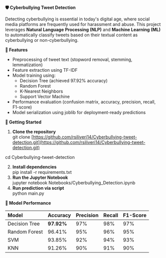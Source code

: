 **🛡️ Cyberbullying Tweet Detection**

Detecting cyberbullying is essential in today's digital age, where social media platforms are frequently used for harassment and abuse. This project leverages **Natural Language** **Processing (NLP)** and **Machine Learning (ML)** to automatically classify tweets based on their textual content as cyberbullying or non-cyberbullying.

**📌 Features**

* Preprocessing of tweet text (stopword removal, stemming, lemmatization)  
* Feature extraction using TF-IDF  
* Model training using:  
  * Decision Tree (achieved 97.92% accuracy)  
  * Random Forest  
  * K-Nearest Neighbors  
  * Support Vector Machine  
* Performance evaluation (confusion matrix, accuracy, precision, recall, F1-score)  
* Model serialization using joblib for deployment-ready predictions

**🚀 Getting Started** 

1. **Clone the repository**  
   git clone [https://github.com/rsiliveri14/Cyberbullying-tweet-detection.git](https://github.com/rsiliveri14/Cyberbullying-tweet-detection.git)

cd Cyberbullying-tweet-detection

2. **Install dependencies**  
   pip install \-r requirements.txt  
3. **Run the Jupyter Notebook**  
   jupyter notebook Notebooks/Cyberbullying\_Detection.ipynb  
4. **Run prediction via script**  
   python main.py

**🧪 Model Performance**

| Model | Accuracy | Precision | Recall | F1-Score |
| :---- | :---- | :---- | :---- | :---- |
| Decision Tree | **97.92%** | 97% | 98% | 97% |
| Random Forest | 96.41% | 95% | 96% | 95% |
| SVM | 93.85% | 92% | 94% | 93% |
| KNN | 91.26% | 90% | 91% | 90% |

